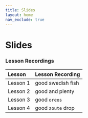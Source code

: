 ```yaml
---
title: Slides
layout: home
nav_exclude: true
---  
```


# Slides



### Lesson Recordings

| Lesson       | Lesson Recording  |
|:-------------|:------------------|
| Lesson 1     | good swedish fish |
| Lesson 2     | good and plenty   |
| Lesson 3     | good `oreos`      |
| Lesson 4     | good `zoute` drop |
